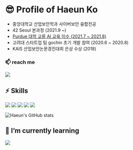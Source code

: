 # 😎 Profile of Haeun Ko

- 중앙대학교 산업보안학과 사이버보안 융합전공
- 42 Seoul 본과정 (2021.9 ~)
- <a href="https://github.com/hekoh99/UAV">Purdue 대학 교류 AI 교육 이수 (2021.7 ~ 2021.8) </a>
- 고려대 스타트업 팀 gochin 초기 개발 참여 (2020.6 ~ 2020.8)
- KAIS 산업보안논문경진대회 은상 수상 (2018)

### 📫 reach me
<img src="https://img.shields.io/badge/hekoh99@naver.com-EA4335?style=flat&logo=Gmail&logoColor=white"/> 


## ⚡ Skills

<img src="https://img.shields.io/badge/42Seoul-000000?style=for-the-badge&logo=42&logoColor=white"/> <img src="https://img.shields.io/badge/React-61DAFB?style=for-the-badge&logo=React&logoColor=white"/> <img src="https://img.shields.io/badge/NodeJs-339933?style=for-the-badge&logo=Node.js&logoColor=white"/> <img src="https://img.shields.io/badge/javascript-F7DF1E?style=for-the-badge&logo=JavaScript&logoColor=white"/> <img src="https://img.shields.io/badge/Express-000000?style=for-the-badge&logo=Express&logoColor=white"/> 


![Haeun's GitHub stats](https://github-readme-stats.vercel.app/api?username=hekoh99&show_icons=true&theme=radical)


## 🌱 I’m currently learning
<img src="https://img.shields.io/badge/NestJs-E0234E?style=for-the-badge&logo=NestJs&logoColor=white"/>
